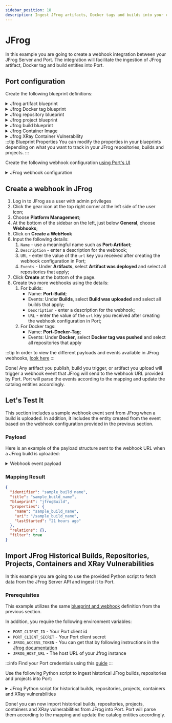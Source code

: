 ```yaml
---
sidebar_position: 18
description: Ingest JFrog artifacts, Docker tags and builds into your catalog
---
```


# JFrog

In this example you are going to create a webhook integration between your JFrog Server and Port. The integration will facilitate the ingestion of JFrog artifact, Docker tag and build entities into Port.

## Port configuration

Create the following blueprint definitions:

<details>
<summary>Jfrog artifact blueprint</summary>

```json showLineNumbers
{
  "identifier": "jfrogArtifact",
  "description": "This blueprint represents an artifact in our JFrog catalog",
  "title": "JFrog Artifact",
  "icon": "JfrogXray",
  "schema": {
    "properties": {
      "name": {
        "type": "string",
        "title": "Name",
        "description": "Name of the artifact"
      },
      "path": {
        "type": "string",
        "title": "Path",
        "description": "Path to artifact"
      },
      "sha256": {
        "type": "string",
        "title": "SHA 256",
        "description": "SHA256 of the artifact"
      },
      "size": {
        "type": "number",
        "title": "Size",
        "description": "Size of the artifact"
      }
    },
    "required": []
  },
  "mirrorProperties": {},
  "calculationProperties": {},
  "aggregationProperties": {},
  "relations": {
    "repository": {
      "title": "Repository",
      "description": "Repository of the artifact",
      "target": "jfrogRepository",
      "required": false,
      "many": false
    }
  }
}
```

</details>

<details>
<summary>Jfrog Docker tag blueprint</summary>

```json showLineNumbers
{
  "identifier": "jfrogDockerTag",
  "description": "This blueprint represents a Docker tag in our Jfrog catalog",
  "title": "JFrog Docker Tag",
  "icon": "JfrogXray",
  "schema": {
    "properties": {
      "name": {
        "type": "string",
        "title": "Name",
        "description": "Name of the Docker tag"
      },
      "imageName": {
        "type": "string",
        "title": "Image Name",
        "description": "Name of the Docker image"
      },
      "path": {
        "type": "string",
        "title": "Path",
        "description": "Path to Docker tag"
      },
      "sha256": {
        "type": "string",
        "title": "SHA 256",
        "description": "SHA256 of the Docker tag"
      },
      "size": {
        "type": "number",
        "title": "Size",
        "description": "Size of the Docker tag"
      },
      "tag": {
        "type": "string",
        "title": "Docker tag",
        "description": "Docker tag"
      },
      "platforms": {
        "type": "array",
        "title": "Platforms",
        "description": "Platforms supported by image"
      }
    },
    "required": []
  },
  "mirrorProperties": {},
  "calculationProperties": {},
  "aggregationProperties": {},
  "relations": {
    "repository": {
      "title": "Repository",
      "description": "Repository of the artifact",
      "target": "jfrogRepository",
      "required": false,
      "many": false
    }
  }
}
```

</details>

<details>
<summary>Jfrog repository blueprint</summary>

```json showLineNumbers
{
  "identifier": "jfrogRepository",
  "description": "This blueprint represents a repository on Jfrog",
  "title": "JFrog Repository",
  "icon": "JfrogXray",
  "schema": {
    "properties": {
      "key": {
        "type": "string",
        "title": "Key",
        "description": "Name of the repository"
      },
      "description": {
        "type": "string",
        "title": "Description",
        "description": "Description of the repository"
      },
      "type": {
        "type": "string",
        "title": "Repository Type",
        "description": "Type of the repository",
        "enum": ["LOCAL", "REMOTE", "VIRTUAL", "FEDERATED", "DISTRIBUTION"],
        "enumColors": {
          "LOCAL": "blue",
          "REMOTE": "bronze",
          "VIRTUAL": "darkGray",
          "FEDERATED": "green",
          "DISTRIBUTION": "lightGray"
        }
      },
      "url": {
        "type": "string",
        "title": "Repository URL",
        "description": "URL to the repository",
        "format": "url"
      },
      "packageType": {
        "type": "string",
        "title": "Package type",
        "description": "Type of the package"
      }
    },
    "required": []
  },
  "mirrorProperties": {},
  "calculationProperties": {},
  "aggregationProperties": {},
  "relations": {}
}
```

</details>

<details>
<summary>Jfrog project blueprint</summary>

```json showLineNumbers
{
  "identifier": "jfrogProject",
  "description": "This blueprint represents an artifact in our JFrog project",
  "title": "JFrog Project",
  "icon": "JfrogXray",
  "schema": {
    "properties": {
      "key": {
        "type": "string",
        "title": "Key",
        "description": "Project identifier key"
      },
      "name": {
        "type": "string",
        "title": "Name",
        "description": "Display name of the project"
      },
      "description": {
        "type": "string",
        "title": "Description",
        "description": "Project description"
      },
      "adminPrivileges": {
        "type": "object",
        "title": "Admin Privileges",
        "description": "Administrative privileges configuration for the project"
      },
      "roles": {
        "items": {
          "type": "object"
        },
        "type": "array",
        "title": "Roles"
      }
    },
    "required": []
  },
  "mirrorProperties": {},
  "calculationProperties": {},
  "aggregationProperties": {},
  "relations": {}
}
```

</details>

<details>
<summary>Jfrog build blueprint</summary>

```json showLineNumbers
{
  "identifier": "jfrogBuild",
  "description": "This blueprint represents a build from JFrog",
  "title": "JFrog Build",
  "icon": "JfrogXray",
  "schema": {
    "properties": {
      "name": {
        "type": "string",
        "title": "Build name",
        "description": "Name of the build"
      },
      "uri": {
        "type": "string",
        "title": "Build URI",
        "description": "URI to the build"
      },
      "lastStarted": {
        "type": "string",
        "title": "Last build time",
        "description": "Last time the build ran",
        "format": "date-time"
      }
    },
    "required": []
  },
  "mirrorProperties": {},
  "calculationProperties": {},
  "aggregationProperties": {},
  "relations": {}
}
```

</details>

<details>
<summary>Jfrog Container Image</summary>

```json showLineNumbers
{
  "identifier": "jfrogContainerImage",
  "title": "JFrog Container Image",
  "icon": "JfrogXray",
  "schema": {
    "properties": {
      "name": {
        "type": "string",
        "title": "Name"
      },
      "tag": {
        "type": "string",
        "title": "Tag"
      },
      "fullName": {
        "type": "string",
        "title": "Full Name"
      },
      "repository": {
        "type": "string",
        "title": "Repository"
      },
      "registryUrl": {
        "type": "string",
        "title": "Registry URL",
        "format": "url"
      },
      "imageSize": {
        "type": "string",
        "title": "Image Size"
      },
      "architecture": {
        "type": "string",
        "title": "Architecture"
      },
      "os": {
        "type": "string",
        "title": "Operating System"
      },
      "createdAt": {
        "type": "string",
        "title": "Created At",
        "format": "date-time"
      },
      "lastScanned": {
        "type": "string",
        "title": "Last Scanned",
        "format": "date-time"
      },
      "vulnerabilityCount": {
        "type": "number",
        "title": "Total Vulnerabilities"
      },
      "criticalVulns": {
        "type": "number",
        "title": "Critical Vulnerabilities"
      },
      "highVulns": {
        "type": "number",
        "title": "High Vulnerabilities"
      },
      "mediumVulns": {
        "type": "number",
        "title": "Medium Vulnerabilities"
      },
      "lowVulns": {
        "type": "number",
        "title": "Low Vulnerabilities"
      }
    },
    "required": [
      "name",
      "tag",
      "fullName"
    ]
  },
  "mirrorProperties": {},
  "calculationProperties": {},
  "aggregationProperties": {},
  "relations": {
    "jfrog_repository": {
      "title": "Jfrog Repository",
      "target": "jfrogRepository",
      "required": false,
      "many": false
    }
  }
}
```

</details>

<details>
<summary>Jfrog XRay Container Vulnerability</summary>

```json showLineNumbers
{
  "identifier": "containerVulnerability",
  "title": "JFrog Container Vulnerability",
  "icon": "JfrogXray",
  "schema": {
    "properties": {
      "cve": {
        "title": "CVE",
        "description": "Common Vulnerabilities and Exposures identifier",
        "type": "string"
      },
      "cwe": {
        "title": "CwE",
        "description": "Common Weakness Enumeration identifier",
        "type": "array"
      },
      "severity": {
        "title": "Severity",
        "description": "Vulnerability severity level",
        "type": "string",
        "enum": ["Critical", "High", "Medium", "Low", "Informational", "Unknown"]
      },
      "status": {
        "title": "Status",
        "description": "Current status of the vulnerability",
        "type": "string",
        "enum": ["Open", "Fixed", "Ignored", "Not Applicable"]
      },
      "component": {
        "title": "Component",
        "description": "Affected component/package name",
        "type": "string"
      },
      "imageName": {
        "title": "Image Name",
        "description": "Container image full name",
        "type": "string"
      },
      "imageTag": {
        "title": "Image Tag",
        "description": "Container image tag",
        "type": "string"
      },
      "description": {
        "title": "Description",
        "description": "Detailed description of the vulnerability",
        "type": "string",
        "format": "markdown"
      },
      "summary": {
        "title": "Summary",
        "description": "Brief summary of the vulnerability",
        "type": "string"
      },
      "created": {
        "title": "Created",
        "description": "When the vulnerability was created",
        "type": "string",
        "format": "date-time"
      },
      "cvssScore": {
        "title": "CVSS Score",
        "description": "Common Vulnerability Scoring System score",
        "type": "number"
      },
      "issueId": {
        "title": "Issue ID",
        "description": "Internal issue identifier from JFrog Xray",
        "type": "string"
      },
      "provider": {
        "title": "Provider",
        "description": "Vulnerability data provider",
        "type": "string"
      },
      "manifestPath": {
        "title": "Manifest Path",
        "description": "Path to the container manifest file",
        "type": "string"
      },
      "artifactPath": {
        "title": "Artifact Path",
        "description": "Full path to the affected artifact",
        "type": "string"
      },
      "packageType": {
        "title": "Package Type",
        "description": "Type of package containing the vulnerability",
        "type": "string"
      }
    },
    "required": [
      "cve",
      "severity", 
      "status",
      "component",
      "imageName",
      "created"
    ]
  },
  "mirrorProperties": {},
  "calculationProperties": {},
  "aggregationProperties": {},
  "relations": {
    "containerImage": {
      "title": "Container Image",
      "target": "jfrogContainerImage", 
      "required": false,
      "many": false
    }
  }
}
```

</details>
:::tip Blueprint Properties
You can modify the properties in your blueprints depending on what you want to track in your JFrog repositories, builds and projects.
:::

Create the following webhook configuration [using Port's UI](/build-your-software-catalog/custom-integration/webhook/?operation=ui#configuring-webhook-endpoints)

<details>
<summary>JFrog webhook configuration</summary>

1. **Basic details** tab - fill the following details:
   1. Title : `JFrog mapper`;
   2. Identifier : `jfrogMapper`;
   3. Description : `A webhook configuration to map JFrog repositories and builds to Port`;
   4. Icon : `JfrogXray`;
2. **Integration configuration** tab - fill the following JQ mapping:

```json
[
  {
    "blueprint": "jfrogBuild",
    "filter": ".body.event_type == 'uploaded'",
    "entity": {
      "identifier": ".body.build_name",
      "title": ".body.build_name",
      "properties": {
        "name": ".body.build_name",
        "uri": "'/' + .body.build_name",
        "lastStarted": ".body.build_started"
      }
    }
  },
  {
    "blueprint": "jfrogDockerTag",
    "filter": ".body.event_type == 'pushed'",
    "entity": {
      "identifier": ".body.name",
      "title": ".body.name",
      "properties": {
        "name": ".body.name",
        "imageName": ".body.image_name",
        "path": ".body.path",
        "sha256": ".body.sha256",
        "size": ".body.size",
        "tag": ".body.tag",
        "platforms": ".body.platforms[] | \"(.os):(.architecture)\""
      },
      "relations": {
        "repository": ".body.repo_key"
      }
    }
  },
  {
    "blueprint": "jfrogArtifact",
    "filter": ".body.event_type == 'deployed'",
    "entity": {
      "identifier": ".body.data.name",
      "title": ".body.data.name",
      "properties": {
        "name": ".body.data.name",
        "path": ".body.data.path",
        "sha256": ".body.data.sha256",
        "size": ".body.data.size"
      },
      "relations": {
        "repository": ".body.data.repo_key"
      }
    }
  }
]
```

:::note
Take note of, and copy the Webhook URL that is provided in this tab
:::

3. Click **Save** at the bottom of the page.
</details>

## Create a webhook in JFrog

1. Log in to JFrog as a user with admin privileges
2. Click the gear icon at the top right corner at the left side of the user icon;
3. Choose **Platform Management**;
4. At the bottom of the sidebar on the left, just below **General**, choose **Webhooks**;
5. Click on **Create a WebHook**
6. Input the following details:
   1. `Name` - use a meaningful name such as **Port-Artifact**;
   2. `Description` - enter a description for the webhook;
   3. `URL` - enter the value of the `url` key you received after creating the webhook configuration in Port;
   4. `Events` - Under **Artifacts**, select **Artifact was deployed** and select all repositories that apply;
7. Click **Create** at the bottom of the page.
8. Create two more webhooks using the details:
   1. For builds:
      - Name: **Port-Build**;
      - Events: Under **Builds**, select **Build was uploaded** and select all builds that apply;
      - `Description` - enter a description for the webhook;
      - `URL` - enter the value of the `url` key you received after creating the webhook configuration in Port;
   2. For Docker tags:
      - Name: **Port-Docker-Tag**;
      - Events: Under **Docker**, select **Docker tag was pushed** and select all repositories that apply

:::tip
In order to view the different payloads and events available in JFrog webhooks, [look here](https://jfrog.com/help/r/jfrog-platform-administration-documentation/event-types)
:::

Done! Any artifact you publish, build you trigger, or artifact you upload will trigger a webhook event that JFrog will send to the webhook URL provided by Port. Port will parse the events according to the mapping and update the catalog entities accordingly.

## Let's Test It

This section includes a sample webhook event sent from JFrog when a build is uploaded. In addition, it includes the entity created from the event based on the webhook configuration provided in the previous section.

### Payload

Here is an example of the payload structure sent to the webhook URL when a JFrog build is uploaded:

<details>
<summary>Webhook event payload</summary>

```json showLineNumbers
{
  "build_name": "sample_build_name",
  "event_type": "uploaded",
  "build_number": "1",
  "build_started": "2020-06-18T14:40:49.869+0300"
}
```

</details>

### Mapping Result

```json showLineNumbers
{
  "identifier": "sample_build_name",
  "title": "sample_build_name",
  "blueprint": "jfrogBuild",
  "properties": {
    "name": "sample_build_name",
    "uri": "/sample_build_name",
    "lastStarted": "21 hours ago"
  },
  "relations": {},
  "filter": true
}
```

## Import JFrog Historical Builds, Repositories, Projects, Containers and XRay Vulnerabilities

In this example you are going to use the provided Python script to fetch data from the JFrog Server API and ingest it to Port.

### Prerequisites

This example utilizes the same [blueprint and webhook](#port-configuration) definition from the previous section.

In addition, you require the following environment variables:

- `PORT_CLIENT_ID` - Your Port client id
- `PORT_CLIENT_SECRET` - Your Port client secret
- `JFROG_ACCESS_TOKEN` - You can get that by following instructions in the [Jfrog documentation](https://jfrog.com/help/r/jfrog-platform-administration-documentation/access-tokens)
- `JFROG_HOST_URL` - The host URL of your Jfrog instance

:::info
Find your Port credentials using this [guide](https://docs.port.io/build-your-software-catalog/custom-integration/api/#find-your-port-credentials)
:::

Use the following Python script to ingest historical JFrog builds, repositories and projects into Port:

<details>
<summary>JFrog Python script for historical builds, repositories, projects, containers and XRay vulnerabilities</summary>

```python showLineNumbers
# JFrog Port Integration Script
# 
# This script synchronizes JFrog Artifactory and Xray data with Port.
# It imports repositories, builds, projects, container images, and security vulnerabilities.
#
# SETUP:
# 1. Install dependencies: pip install python-dotenv requests
# 2. Create .env file with required credentials:
#    PORT_CLIENT_ID=your_port_client_id
#    PORT_CLIENT_SECRET=your_port_client_secret
#    JFROG_ACCESS_TOKEN=your_jfrog_access_token
#    JFROG_HOST_URL=https://your-instance.jfrog.io
# 3. Import Port blueprints from provided in the documentation
#
# USAGE:
# python jfrog-script.py

# Dependencies to install
# pip install python-dotenv
# pip install requests

import logging
import os
import time
from datetime import datetime

import dotenv
import requests

dotenv.load_dotenv()

logging.basicConfig(level=logging.INFO)
logger = logging.getLogger(__name__)

PORT_API_URL = "https://api.getport.io/v1"
PORT_CLIENT_ID = os.getenv("PORT_CLIENT_ID")
PORT_CLIENT_SECRET = os.getenv("PORT_CLIENT_SECRET")
JFROG_ACCESS_TOKEN = os.getenv("JFROG_ACCESS_TOKEN")
JFROG_HOST_URL = os.getenv("JFROG_HOST_URL")


class Blueprint:
    REPOSITORY = "jfrogRepository"
    BUILD = "jfrogBuild"
    PROJECT = "jfrogProject"
    CONTAINER_IMAGE = "containerImage"
    CONTAINER_VULNERABILITY = "containerVulnerability"


## Get Port Access Token
credentials = {"clientId": PORT_CLIENT_ID, "clientSecret": PORT_CLIENT_SECRET}
token_response = requests.post(f"{PORT_API_URL}/auth/access_token", json=credentials)
access_token = token_response.json()["accessToken"]

# You can now use the value in access_token when making further requests
headers = {"Authorization": f"Bearer {access_token}"}


def add_entity_to_port(blueprint_id, entity_object, transform_function):
    """A function to create the passed entity in Port

    Params
    --------------
    blueprint_id: str
        The blueprint id to create the entity in Port

    entity_object: dict
        The entity to add in your Port catalog

    transform_function: function
        A function to transform the entity object to the Port entity object

    Returns
    --------------
    response: dict
        The response object after calling the webhook
    """
    logger.info(f"Adding entity to Port: {entity_object}")
    entity_payload = transform_function(entity_object)
    response = requests.post(
        (
            f"{PORT_API_URL}/blueprints/"
            f"{blueprint_id}/entities?upsert=true&merge=true"
        ),
        json=entity_payload,
        headers=headers,
    )
    logger.info(response.json())


def get_all_builds():
    logger.info("Getting all builds")
    url = f"{JFROG_HOST_URL}/artifactory/api/build"
    try:
        response = requests.get(
            url, headers={"Authorization": "Bearer " + JFROG_ACCESS_TOKEN}
        )
        response.raise_for_status()
        builds = response.json()["builds"]
        return builds
    except requests.exceptions.RequestException as e:
        logger.error(f"Error fetching JFrog builds: {e}")
        return []


def get_all_repositories():
    logger.info("Getting all repositories")
    url = f"{JFROG_HOST_URL}/artifactory/api/repositories"
    try:
        response = requests.get(
            url, headers={"Authorization": "Bearer " + JFROG_ACCESS_TOKEN}
        )
        response.raise_for_status()
        repositories = response.json()
        return repositories
    except requests.exceptions.RequestException as e:
        logger.error(f"Error fetching JFrog repositories: {e}")
        return []

def get_all_projects():
    logger.info("Getting all projects")
    url = f"{JFROG_HOST_URL}/access/api/v1/projects"
    try:
        response = requests.get(
            url, headers={"Authorization": "Bearer " + JFROG_ACCESS_TOKEN}
        )
        response.raise_for_status()
        projects = response.json()
        return projects
    except requests.exceptions.RequestException as e:
        logger.error(f"Error fetching JFrog projects: {e}")
        return []

def get_project_roles(project_key):
    """Get roles associated with a specific JFrog project"""
    logger.info(f"Getting roles for project: {project_key}")
    url = f"{JFROG_HOST_URL}/access/api/v1/projects/{project_key}/roles"
    try:
        response = requests.get(
            url, headers={"Authorization": "Bearer " + JFROG_ACCESS_TOKEN}
        )
        response.raise_for_status()
        roles = response.json()
        return roles
    except requests.exceptions.RequestException as e:
        logger.error(f"Error fetching roles for project {project_key}: {e}")
        return []


def get_container_images():
    """Get all container images from Docker repositories"""
    logger.info("Getting container images from Docker repositories")
    
    repositories = get_all_repositories()
    docker_repos = [repo for repo in repositories if repo.get("packageType", "").lower() == "docker"]
    
    container_images = []
    
    for repo in docker_repos:
        repo_key = repo["key"]
        catalog_url = f"{JFROG_HOST_URL}/artifactory/api/docker/{repo_key}/v2/_catalog"
        try:
            catalog_resp = requests.get(catalog_url, headers={"Authorization": "Bearer " + JFROG_ACCESS_TOKEN})
            if catalog_resp.status_code == 404: # a V1 repo might not have a catalog
                 logger.warning(f"Could not find catalog for repo {repo_key}, skipping.")
                 continue
            catalog_resp.raise_for_status()
            images_in_repo = catalog_resp.json().get("repositories", [])
            
            for image_name in images_in_repo:
                tags_url = f"{JFROG_HOST_URL}/artifactory/api/docker/{repo_key}/v2/{image_name}/tags/list"
                tags_resp = requests.get(tags_url, headers={"Authorization": "Bearer " + JFROG_ACCESS_TOKEN})
                if tags_resp.status_code == 404:
                    logger.warning(f"Could not find tags for image {image_name} in repo {repo_key}, skipping.")
                    continue
                tags_resp.raise_for_status()
                tags_data = tags_resp.json()
                
                tags = tags_data.get("tags")
                if not tags:
                    continue

                for tag in tags:
                    image_data = {
                        "name": image_name,
                        "tag": tag,
                        "repository": repo_key,
                        "fullName": f"{repo_key}/{image_name}:{tag}"
                    }
                    container_images.append(image_data)
        except requests.exceptions.RequestException as e:
            logger.error(f"Error processing repo {repo_key}: {e}")
            continue

    return container_images


def get_container_manifest_path(image_data):
    """Get the SHA256 hash for a container image using the dependency graph API"""
    logger.info(f"Getting SHA256 hash for: {image_data['fullName']}")
    
    # Construct the base path for the image tag
    base_path = f"default/{image_data['repository']}/{image_data['name']}/{image_data['tag']}"
    
    # Use the dependency graph API to get the SHA256
    url = f"{JFROG_HOST_URL}/xray/api/v1/dependencyGraph/artifact"
    payload = {
        "path": f"{base_path}"
    }
    
    logger.info(f"Using path for dependency graph: {base_path}")
    
    try:
        response = requests.post(
            url,
            json=payload,
            headers={
                "Authorization": "Bearer " + JFROG_ACCESS_TOKEN,
                "Content-Type": "application/json"
            }
        )
        response.raise_for_status()
        data = response.json()
        
        # Extract SHA256 from the response
        if "artifact" in data and "sha256" in data["artifact"]:
            sha256 = data["artifact"]["sha256"]
            logger.info(f"Found SHA256 hash: {sha256}")
            return sha256
            
        
        logger.warning(f"No SHA256 hash found in dependency graph response for {image_data['fullName']}")
        return None
        
    except requests.exceptions.RequestException as e:
        logger.error(f"Error getting SHA256 hash for {image_data['fullName']}: {e}")
        return None


def get_component_vulnerabilities(image_data):
    """Get vulnerabilities for a specific component"""
    logger.info(f"Getting vulnerabilities for component: {image_data['fullName']}")
    
    # Get the SHA256 hash
    sha256_hash = get_container_manifest_path(image_data)
    
    if not sha256_hash:
        logger.warning(f"Could not get SHA256 hash for {image_data['fullName']}, skipping vulnerability scan")
        return []
    
    url = f"{JFROG_HOST_URL}/xray/api/v1/summary/artifact"
    payload = {
        "checksums": [sha256_hash]
    }
    
    logger.info(f"Using SHA256 hash for vulnerability scan: {sha256_hash}")
    
    try:
        response = requests.post(
            url,
            json=payload,
            headers={
                "Authorization": "Bearer " + JFROG_ACCESS_TOKEN,
                "Content-Type": "application/json"
            }
        )
        response.raise_for_status()
        data = response.json()
        
        vulnerabilities = []
        if not data.get("artifacts"):
            if data.get("errors"):
                logger.warning(f"Could not fetch vulnerabilities for {image_data['fullName']}: {data['errors'][0]['error']}")
            return []

        artifact = data["artifacts"][0]
        artifact_general = artifact.get("general", {})
        
        for issue in artifact.get("issues", []):
            for cve in issue.get("cves", []):
                
                # Extract only the fields present in the simplified blueprint
                vulnerability_obj = {
                    # Core vulnerability info (required fields)
                    "cve": cve.get("cve", ""),
                    "severity": issue.get("severity", "Unknown"),
                    "status": "Open",  # Default status
                    "component": artifact_general.get("name", image_data.get("name", "Unknown")),
                    "imageName": image_data["fullName"],
                    "created": issue.get("created"),
                    
                    # Additional fields from blueprint
                    "cwe": cve.get("cwe", []),  # CWE identifiers as array
                    "imageTag": image_data["tag"],
                    "description": issue.get("description", ""),
                    "summary": issue.get("summary", ""),
                    "cvssScore": cve.get("cvss_v3_score") or cve.get("cvss_v2_score"),
                    "issueId": issue.get("issue_id", ""),
                    "provider": issue.get("provider", ""),
                    "artifactPath": artifact_general.get("path", ""),
                    "packageType": artifact_general.get("pkg_type", "")
                }
                
                # Clean up None values to avoid issues with Port
                vulnerability_obj = {k: v for k, v in vulnerability_obj.items() if v is not None}
                
                vulnerabilities.append(vulnerability_obj)
        
        return vulnerabilities
    except requests.exceptions.RequestException as e:
        logger.error(f"Error fetching vulnerabilities for {image_data['fullName']}: {e}")
        return []


if __name__ == "__main__":
    logger.info("Starting Port integration")
    for repository in get_all_repositories():
        repository_object = {
            "key": repository["key"],
            "description": repository.get("description", ""),
            "type": repository["type"].upper(),
            "url": repository["url"],
            "packageType": repository["packageType"].upper(),
        }
        transform_build_function = lambda x: {
            "identifier": repository_object["key"],
            "title": repository_object["key"],
            "properties": {
                **repository_object,
            },
        }
        logger.info(f"Added repository: {repository_object['key']}")
        add_entity_to_port(
            Blueprint.REPOSITORY, repository_object, transform_build_function
        )

    logger.info("Completed repositories, starting builds")
    for build in get_all_builds():
        build_object = {
            "name": build["uri"].split("/")[-1],
            "uri": build["uri"],
            "lastStarted": build["lastStarted"],
        }
        transform_build_function = lambda x: {
            "identifier": build_object["name"],
            "title": build_object["name"],
            "properties": {
                **build_object,
            },
        }
        logger.info(f"Added build: {build_object['name']}")
        add_entity_to_port(Blueprint.BUILD, build_object, transform_build_function)
    
    logger.info("Completed builds, starting projects")
    for project in get_all_projects():
        project_key = project["project_key"]
        project_roles = get_project_roles(project_key)
        
        project_object = {
            "key": project_key,
            "name": project.get("display_name", ""),
            "description": project.get("description", ""),
            "adminPrivileges": project.get("admin_privileges", {}),
            "roles": project_roles
        }
        transform_project_function = lambda x: {
            "identifier": project_object["key"],
            "title": project_object["name"],
            "properties": {
                **project_object,
            },
        }
        logger.info(f"Added project: {project_object['name']}")
        add_entity_to_port(Blueprint.PROJECT, project_object, transform_project_function)
    
    logger.info("Completed projects, starting container images")
    all_container_images = get_container_images()
    for image in all_container_images:
        image_object = {
            "name": image["name"],
            "tag": image["tag"],
            "repository": image["repository"],
            "fullName": image["fullName"],
        }
        
        transform_image_function = lambda x: {
            "identifier": image_object["fullName"],
            "title": image_object["fullName"],
            "properties": {
                **image_object,
            },
        }
        logger.info(f"Added container image: {image_object['fullName']}")
        add_entity_to_port(Blueprint.CONTAINER_IMAGE, image_object, transform_image_function)
    
    logger.info("Completed container images, starting vulnerabilities scan")
    for image in all_container_images:
        vulnerabilities = get_component_vulnerabilities(image)
        for vuln in vulnerabilities:
            vuln_identifier = f"{image['fullName']}-{vuln['cve']}"
            transform_vuln_function = lambda x: {
                "identifier": vuln_identifier,
                "title": f"{vuln['cve']} in {image['fullName']}",
                "properties": {
                    **vuln
                },
                "relations": {
                    "containerImage": image["fullName"]
                }
            }
            logger.info(f"Adding vulnerability: {vuln['cve']} for image {image['fullName']}")
            add_entity_to_port(Blueprint.CONTAINER_VULNERABILITY, vuln, transform_vuln_function)

    logger.info("Port integration completed successfully")


```

</details>

Done! you can now import historical builds, repositories, projects, containers and XRay vulnerabilities from JFrog into Port. Port will parse them according to the mapping and update the catalog entities accordingly.
